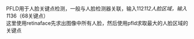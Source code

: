 PFLD用于人脸关键点检测，一般与人脸检测器关联，输入112*112人脸区域，输入1*136（68关键点）    
这里使用retinaface先求出图像中所有人脸，然后使用pfld求取最大的人脸区域的关键点